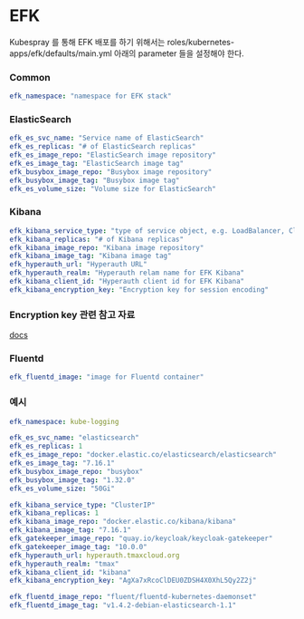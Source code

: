 # EFK

Kubespray 를 통해 EFK 배포를 하기 위해서는 roles/kubernetes-apps/efk/defaults/main.yml 아래의 parameter 들을 설정해야 한다.

### Common
```yml
efk_namespace: "namespace for EFK stack"
```

### ElasticSearch
```yml
efk_es_svc_name: "Service name of ElasticSearch"
efk_es_replicas: "# of ElasticSearch replicas"
efk_es_image_repo: "ElasticSearch image repository"
efk_es_image_tag: "ElasticSearch image tag"
efk_busybox_image_repo: "Busybox image repository"
efk_busybox_image_tag: "Busybox image tag"
efk_es_volume_size: "Volume size for ElasticSearch"
```

### Kibana
```yml
efk_kibana_service_type: "type of service object, e.g. LoadBalancer, CluterIP, NodePort"
efk_kibana_replicas: "# of Kibana replicas"
efk_kibana_image_repo: "Kibana image repository"
efk_kibana_image_tag: "Kibana image tag"
efk_hyperauth_url: "Hyperauth URL"
efk_hyperauth_realm: "Hyperauth relam name for EFK Kibana"
efk_kibana_client_id: "Hyperauth client id for EFK Kibana"
efk_kibana_encryption_key: "Encryption key for session encoding"
```

### Encryption key 관련 참고 자료
[docs](https://gogatekeeper.github.io/configuration/#encryption-key)

### Fluentd
```yml
efk_fluentd_image: "image for Fluentd container"
```

### 예시

```yml
efk_namespace: kube-logging

efk_es_svc_name: "elasticsearch"
efk_es_replicas: 1
efk_es_image_repo: "docker.elastic.co/elasticsearch/elasticsearch"
efk_es_image_tag: "7.16.1"
efk_busybox_image_repo: "busybox"
efk_busybox_image_tag: "1.32.0"
efk_es_volume_size: "50Gi"

efk_kibana_service_type: "ClusterIP"
efk_kibana_replicas: 1
efk_kibana_image_repo: "docker.elastic.co/kibana/kibana"
efk_kibana_image_tag: "7.16.1"
efk_gatekeeper_image_repo: "quay.io/keycloak/keycloak-gatekeeper"
efk_gatekeeper_image_tag: "10.0.0"
efk_hyperauth_url: hyperauth.tmaxcloud.org
efk_hyperauth_realm: "tmax"
efk_kibana_client_id: "kibana"
efk_kibana_encryption_key: "AgXa7xRcoClDEU0ZDSH4X0XhL5Qy2Z2j"

efk_fluentd_image_repo: "fluent/fluentd-kubernetes-daemonset"
efk_fluentd_image_tag: "v1.4.2-debian-elasticsearch-1.1"
```
